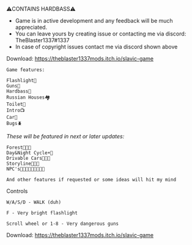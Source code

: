 ⚠️CONTAINS HARDBASS⚠️

- Game is in active development and any feedback will be much appreciated.
- You can leave yours by creating issue or contacting me via discord: TheBlaster1337#1337
- In case of copyright issues contact me via discord shown above


Download: https://theblaster1337mods.itch.io/slavic-game

```
Game features:

Flashlight🔦
Guns🔫
Hardbass🤙
Russian Houses🏘️
Toilet🚽
Intro📺
Car🚗
Bugs🪲
```


*These will be featured in next or later updates:*
```
Forest🌲🌲🌲
Day&Night Cycle☀️🌙
Drivable Cars🚗🚗🚗
Storyline📜📜📜
NPC's👨‍👨‍👦👨‍👨‍👦👨‍👨‍👦

And other features if requested or some ideas will hit my mind
```

Controls
```
W/A/S/D - WALK (duh)

F - Very bright flashlight

Scroll wheel or 1-8 - Very dangerous guns 
```

Download: https://theblaster1337mods.itch.io/slavic-game
